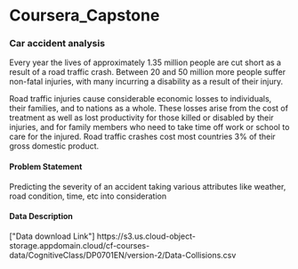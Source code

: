 <h1>Coursera_Capstone</h1>

<h3>Car accident analysis</h3>

Every year the lives of approximately 1.35 million people are cut short as a result of a road traffic crash. Between 20 and 50 million more people suffer non-fatal injuries, with many incurring a disability as a result of their injury.

Road traffic injuries cause considerable economic losses to individuals, their families, and to nations as a whole. These losses arise from the cost of treatment as well as lost productivity for those killed or disabled by their injuries, and for family members who need to take time off work or school to care for the injured. Road traffic crashes cost most countries 3% of their gross domestic product.

<h4> Problem Statement </h4>
Predicting the severity of an accident taking various attributes like weather, road condition, time, etc into consideration

<h4> Data Description </h4>
["Data download Link"] https://s3.us.cloud-object-storage.appdomain.cloud/cf-courses-data/CognitiveClass/DP0701EN/version-2/Data-Collisions.csv

